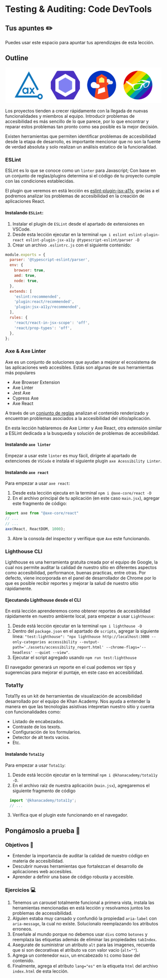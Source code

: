 # Testing & Auditing: Code DevTools

## Tus apuntes ✏️

Puedes usar este espacio para apuntar tus aprendizajes de esta lección.


## Outline

![Banner con los logos de Axe, ESLint, Lighthouse y Tota11y](./assets/banner.png)

Los proyectos tienden a crecer rápidamente con la llegada de nuevas funcionalidades y miembros al equipo. Introducir problemas de accesibilidad es más sencillo de lo que parece, por lo que encontrar y reparar estos problemas tan pronto como sea posible es la mejor decisión.

Existen herramientas que permiten identificar problemas de accesibilidad desde la etapa de desarrollo, es importante mencionar que no son la fuente de verdad absoluta y solo realizan un análisis estatico de la funcionalidad.

### ESLint

ESLint es lo que se conoce como un `linter` para Javascript; Con base en un conjunto de reglas/plugins determina si el código de tu proyecto cumple con las condiciones establecidas.

El plugin que veremos en está lección es [eslint-plugin-jsx-a11y](https://www.npmjs.com/package/eslint-plugin-jsx-a11y), gracias a el podremos analizar los problemas de accesibilidad en la creación de aplicaciones React.

#### Instalando `ESLint`:

1. Instalar el plugin de `ESLint` desde el apartado de extensiones en VSCode.
2. Desde esta lección ejecutar en la terminal `npm i eslint eslint-plugin-react eslint-plugin-jsx-a11y @typescript-eslint/parser -D`
3. Crear un archivo `.eslintrc.js` con el siguiente contenido:

```js
module.exports = {
  parser: '@typescript-eslint/parser',
  env: {
    browser: true,
    amd: true,
    node: true,
  },
  extends: [
    'eslint:recommended',
    'plugin:react/recommended',
    'plugin:jsx-a11y/recommended',
  ],
  rules: {
    'react/react-in-jsx-scope': 'off',
    'react/prop-types': 'off',
  },
};
```

### Axe & Axe Linter

Axe es un conjunto de soluciones que ayudan a mejorar el ecosistema de las aplicaciones web accesibles. Estás son algunas de sus herramientas más populares

- Axe Browser Extension
- Axe Linter
- Jest Axe
- Cypress Axe
- Axe React

A través de un [conjunto de reglas](https://dequeuniversity.com/rules/axe/4.4/) analizan el contenido renderizado y encuentran problemas asociados a la accesibilidad del sitio/aplicación.

En esta lección hablaremos de Axe Linter y Axe React, otra extensión similar a ESLint dedicada a la busqueda y solución de problemas de accesibilidad.

#### Instalando `axe linter`

Empezar a usar este `linter` es muy fácil, dirígete al apartado de extenciones de `VSCode` e instala el siguiente plugin `axe Acessibility Linter`.

#### Instalando `axe react`

Para empezar a usar `axe react`:

1. Desde esta lección ejecuta en la terminal `npm i @axe-core/react -D`
2. En el archivo principal de tu aplicación (en este caso `main.jsx`), agregar este fragmento de código:

```js
import axe from "@axe-core/react"
// ...
// ...
axe(React, ReactDOM, 1000);
```

3. Abre la consola del inspector y verifique que `Axe` este funcionando.

### Lighthouse CLI

Lighthouse es una herramienta gratuita creada por el equipo de Google, la cual nos permite auditar la calidad de nuestro sitio en diferentes aspectos como accesibilidad, performance, buenas practicas, entre otras. Por defecto, viene incorporada en el panel de desarrollador de Chrome por lo que es posible recibir reportes y mejorar la salud de nuestro sitio rápidamente.

#### Ejecutando Lighthouse desde el CLI

En está lección aprenderemos como obtener reportes de accesibilidad rápidamente en nuestro ambiente local, para empezar a usar `Lighthouse`:

1. Desde está lección ejecutar en la terminal `npm i lighthouse -D`
2. Dentro del `package.json` en el apartado de `scripts`, agregar la siguiente linea: 
`"test:lighthouse": "npx lighthouse http://localhost:3000 --only-categories accessibility --output-path='./assets/accessibility_report.html' --chrome-flags='--headless' --quiet --view"`.
3. Ejecutar el script agregado usando `npm run test:lighthouse`

El navegador generará un reporte en el cual podemos ver tips y sugerencias para mejorar el puntaje, en este caso en accesibilidad.

### Tota11y

Tota11y es un kit de herramientas de visualización de accesibilidad desarrollado por el equipo de Khan Academy. Nos ayuda a entender la manera en que las tecnologías asistivas intepretan nuestro sitio y cuenta con funcionalidades como:

- Listado de encabezados.
- Contraste de los texots.
- Configuración de los formularios.
- Detector de alt texts vacios.
- Etc.

#### Instalando `Tota11y`

Para empezar a usar `Tota11y`:

1. Desde está lección ejecutar en la terminal `npm i @khanacademy/tota11y -D`.
2. En el archivo raiz de nuestra aplicación (`main.jsx`), agregaremos el siguiente fragmento de código

```js
  import '@khanacademy/tota11y';
  // ...
```

3. Verifica que el plugin este funcionando en el navegador.

## Pongámoslo a prueba 💪

### Objetivos 🎯
- Entender la importancia de auditar la calidad de nuestro código en materia de accesibilidad.
- Descubrir nuevas herramientas que fortalezcan el desarrollo de aplicaciones web accesibles.
- Aprender a definir una base de código robusta y accesible.

### Ejercicios 💻

1. Tenemos un carousel totalmente funcional a primera vista, instala las herramientas mencionadas en está lección y resolvamos juntos los problemas de accessibilidad.
2. Alguien estaba muy cansado y confundió la propiedad `aria-label` con `aria-message`, la cual no existe. Solucíonalo reemplazando los atributos erroneos.
3. Enseñale al mundo porque no debemos usar `divs` como `botones` y reemplaza las etiquetas además de eliminar las propiedades `tabIndex`.
4. Asegurate de suministrar un atributo `alt` para las imagenes, recuerda que si son decorativas el atributo va con valor vacio (`alt=""`).
5. Agrega un contenedor `main`, un encabezado `h1` como base del contenido.
6. Finalmente, agrega el atributo `lang="es"` en la etiqueta `html` del archivo `index.html` de esta lección.
